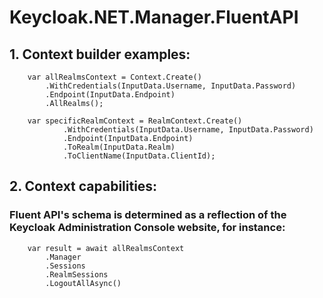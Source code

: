 # Keycloak.NET.Manager.FluentAPI
## 1. Context builder examples:

```
	var allRealmsContext = Context.Create()
		.WithCredentials(InputData.Username, InputData.Password)
		.Endpoint(InputData.Endpoint)
		.AllRealms();

	var specificRealmContext = RealmContext.Create()
			.WithCredentials(InputData.Username, InputData.Password)
			.Endpoint(InputData.Endpoint)
			.ToRealm(InputData.Realm)
			.ToClientName(InputData.ClientId);
```

## 2. Context capabilities: 
### Fluent API's schema is determined as a reflection of the Keycloak Administration Console website, for instance:
```
	var result = await allRealmsContext
		.Manager
		.Sessions
		.RealmSessions
		.LogoutAllAsync()
```
